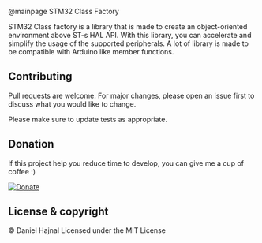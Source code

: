@mainpage STM32 Class Factory

STM32 Class factory is a library that is made to create an object-oriented environment above ST-s HAL API.
With this library, you can accelerate and simplify the usage of the supported peripherals. A lot of library
is made to be compatible with Arduino like member functions.

## Contributing
Pull requests are welcome. For major changes, please open an issue first to discuss what you would like to change.

Please make sure to update tests as appropriate.

## Donation
If this project help you reduce time to develop, you can give me a cup of coffee :)

[![Donate](https://img.shields.io/badge/Donate-PayPal-green.svg)](https://www.paypal.com/donate?hosted_button_id=YFGZD78H6K2CS)

## License & copyright
© Daniel Hajnal
Licensed under the MIT License
